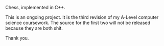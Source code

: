 Chess, implemented in C++. 

This is an ongoing project. It is the third revision of my A-Level computer science coursework. The source for the first two will not be released because they are both shit.

Thank you.
